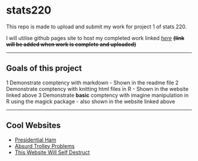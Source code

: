 # stats220
This repo is made to upload and submit my work for project 1 of stats 220.

I will utilise github pages site to host my completed work linked [*here*](https://ashskr.github.io/stats220/) ~~**(link will be added when work is complete and uploaded)**~~

---

## Goals of this project
1 Demonstrate comptency with markdown
    - Shown in the readme file
2 Demonstrate comptency with knitting html files in R
    - Shown in the website linked above
3 Demonstrate **basic** comptency with imagine manipulation in R using the magick package
    - also shown in the website linked above

---

## Cool Websites
- [Presidential Ham](https://presidentialham.com/)
- [Absurd Trolley Problems](https://neal.fun/absurd-trolley-problems/)
- [This Website Will Self Destruct](https://www.thiswebsitewillselfdestruct.com/)
